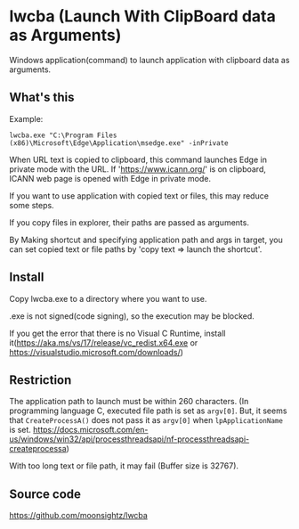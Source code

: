 # lwcba (Launch With ClipBoard data as Arguments)

Windows application(command) to launch application with clipboard data as arguments.

## What's this

Example:

```
lwcba.exe "C:\Program Files (x86)\Microsoft\Edge\Application\msedge.exe" -inPrivate
```

When URL text is copied to clipboard, this command launches Edge in private mode with the URL.  If 'https://www.icann.org/' is on clipboard, ICANN web page is opened with Edge in private mode.


If you want to use application with copied text or files, this may reduce some steps.


If you copy files in explorer, their paths are passed as arguments.


By Making shortcut and specifying application path and args in target, you can set copied text or file paths by 'copy text => launch the shortcut'.


## Install

Copy lwcba.exe to a directory where you want to use.

.exe is not signed(code signing), so the execution may be blocked.

If you get the error that there is no Visual C Runtime, install it(https://aka.ms/vs/17/release/vc_redist.x64.exe or https://visualstudio.microsoft.com/downloads/)



## Restriction
The application path to launch must be within 260 characters.
(In programming language C, executed file path is set as `argv[0]`.  But, it seems that `CreateProcessA()` does not pass it as `argv[0]` when `lpApplicationName` is set.  https://docs.microsoft.com/en-us/windows/win32/api/processthreadsapi/nf-processthreadsapi-createprocessa)


With too long text or file path, it may fail (Buffer size is 32767).


## Source code

https://github.com/moonsightz/lwcba

